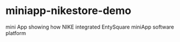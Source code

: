 # miniapp-nikestore-demo
mini App showing how NIKE integrated EntySquare miniApp software platform 
